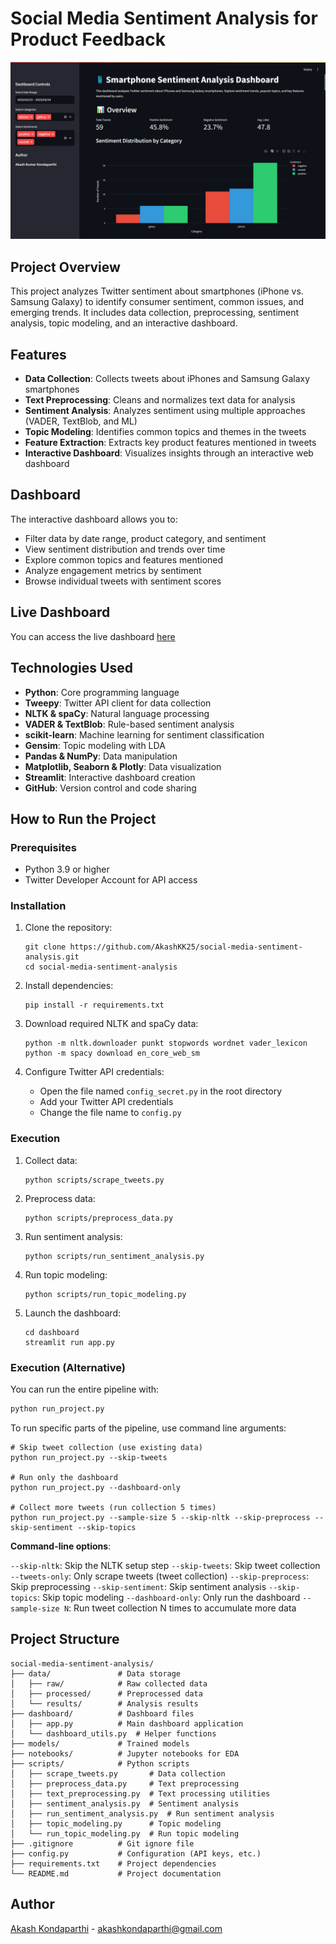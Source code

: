 # Social Media Sentiment Analysis for Product Feedback

![Dashboard Screenshot](docs/dashboard_screenshot.png)

## Project Overview

This project analyzes Twitter sentiment about smartphones (iPhone vs. Samsung Galaxy) to identify consumer sentiment, common issues, and emerging trends. It includes data collection, preprocessing, sentiment analysis, topic modeling, and an interactive dashboard.

## Features

- **Data Collection**: Collects tweets about iPhones and Samsung Galaxy smartphones
- **Text Preprocessing**: Cleans and normalizes text data for analysis
- **Sentiment Analysis**: Analyzes sentiment using multiple approaches (VADER, TextBlob, and ML)
- **Topic Modeling**: Identifies common topics and themes in the tweets
- **Feature Extraction**: Extracts key product features mentioned in tweets
- **Interactive Dashboard**: Visualizes insights through an interactive web dashboard

## Dashboard

The interactive dashboard allows you to:
- Filter data by date range, product category, and sentiment
- View sentiment distribution and trends over time
- Explore common topics and features mentioned
- Analyze engagement metrics by sentiment
- Browse individual tweets with sentiment scores

## Live Dashboard

You can access the live dashboard [here](https://social-media-sentiment-analysis-az2kxeazreeqwqjizqixpl.streamlit.app/)

## Technologies Used

- **Python**: Core programming language
- **Tweepy**: Twitter API client for data collection
- **NLTK & spaCy**: Natural language processing
- **VADER & TextBlob**: Rule-based sentiment analysis
- **scikit-learn**: Machine learning for sentiment classification
- **Gensim**: Topic modeling with LDA
- **Pandas & NumPy**: Data manipulation
- **Matplotlib, Seaborn & Plotly**: Data visualization
- **Streamlit**: Interactive dashboard creation
- **GitHub**: Version control and code sharing

## How to Run the Project

### Prerequisites

- Python 3.9 or higher
- Twitter Developer Account for API access

### Installation

1. Clone the repository:
   ```
   git clone https://github.com/AkashKK25/social-media-sentiment-analysis.git
   cd social-media-sentiment-analysis
   ```

2. Install dependencies:
   ```
   pip install -r requirements.txt
   ```

3. Download required NLTK and spaCy data:
   ```
   python -m nltk.downloader punkt stopwords wordnet vader_lexicon
   python -m spacy download en_core_web_sm
   ```

4. Configure Twitter API credentials:
   - Open the file named `config_secret.py` in the root directory
   - Add your Twitter API credentials
   - Change the file name to `config.py`

### Execution

1. Collect data:
   ```
   python scripts/scrape_tweets.py
   ```

2. Preprocess data:
   ```
   python scripts/preprocess_data.py
   ```

3. Run sentiment analysis:
   ```
   python scripts/run_sentiment_analysis.py
   ```

4. Run topic modeling:
   ```
   python scripts/run_topic_modeling.py
   ```

5. Launch the dashboard:
   ```
   cd dashboard
   streamlit run app.py
   ```

### Execution (Alternative)

You can run the entire pipeline with:
```bash
python run_project.py
```

To run specific parts of the pipeline, use command line arguments:
```
# Skip tweet collection (use existing data)
python run_project.py --skip-tweets

# Run only the dashboard
python run_project.py --dashboard-only

# Collect more tweets (run collection 5 times)
python run_project.py --sample-size 5 --skip-nltk --skip-preprocess --skip-sentiment --skip-topics
```
**Command-line options**:

`--skip-nltk`: Skip the NLTK setup step
`--skip-tweets`: Skip tweet collection
`--tweets-only`: Only scrape tweets (tweet collection)
`--skip-preprocess`: Skip preprocessing
`--skip-sentiment`: Skip sentiment analysis
`--skip-topics`: Skip topic modeling
`--dashboard-only`: Only run the dashboard
`--sample-size N`: Run tweet collection N times to accumulate more data


## Project Structure

```
social-media-sentiment-analysis/
├── data/               # Data storage
│   ├── raw/            # Raw collected data
│   ├── processed/      # Preprocessed data
│   └── results/        # Analysis results
├── dashboard/          # Dashboard files
│   ├── app.py          # Main dashboard application
│   └── dashboard_utils.py  # Helper functions
├── models/             # Trained models
├── notebooks/          # Jupyter notebooks for EDA
├── scripts/            # Python scripts
│   ├── scrape_tweets.py       # Data collection
│   ├── preprocess_data.py     # Text preprocessing
│   ├── text_preprocessing.py  # Text processing utilities
│   ├── sentiment_analysis.py  # Sentiment analysis
│   ├── run_sentiment_analysis.py  # Run sentiment analysis
│   ├── topic_modeling.py      # Topic modeling
│   └── run_topic_modeling.py  # Run topic modeling
├── .gitignore          # Git ignore file
├── config.py           # Configuration (API keys, etc.)
├── requirements.txt    # Project dependencies
└── README.md           # Project documentation
```

## Author

[Akash Kondaparthi](https://AkashKK25.github.io/Data-Portfolio) - [akashkondaparthi@gmail.com](mailto:akashkondaparthi@gmail.com)